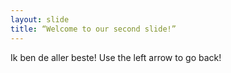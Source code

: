 ```yaml
---
layout: slide
title: “Welcome to our second slide!”
---
```

Ik ben de aller beste!
Use the left arrow to go back!
